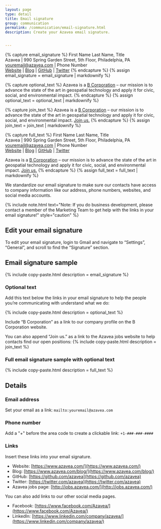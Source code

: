```yaml
---
layout: page
type: detail
title: Email signature
group: communication
permalink: /communication/email-signature.html
description: Create your Azavea email signature.


---
```


<!-- Copy/Paste Variables -->

<!-- Email Signature alone -->
{% capture email_signature %}
  First Name Last Name, Title  
  Azavea | 990 Spring Garden Street, 5th Floor, Philadelphia, PA  
  [youremail@azavea.com](mailto:youremail@azavea.com) | Phone Number  
  [Website](https://www.azavea.com/) | [Blog](https://www.azavea.com/blog/) | [GitHub](https://github.com/azavea) | [Twitter](https://twitter.com/azavea)
{% endcapture %}
{% assign email_signature = email_signature | markdownify %}

<!-- Optional mission statement text -->
{% capture optional_text %}
  Azavea is a [B Corporation](http://www.bcorporation.net/community/azavea) – our mission is to advance the state of the art in geospatial technology and apply it for civic, social, and environmental impact.
{% endcapture %}
{% assign optional_text = optional_text | markdownify %}

<!-- Join us text -->
{% capture join_text %}
  Azavea is a [B Corporation](http://www.bcorporation.net/community/azavea) – our mission is to advance the state of the art in geospatial technology and apply it for civic, social, and environmental impact. [Join us.](http://jobs.azavea.com/)
{% endcapture %}
{% assign join_text = join_text | markdownify %}

<!-- Full email signature text -->
{% capture full_text %}
  First Name Last Name, Title  
  Azavea &#124; 990 Spring Garden Street, 5th Floor, Philadelphia, PA  
  [youremail@azavea.com](mailto:youremail@azavea.com) &#124; Phone Number  
  [Website](https://www.azavea.com/) &#124; [Blog](https://www.azavea.com/blog/) &#124; [GitHub](https://github.com/azavea) &#124; [Twitter](https://twitter.com/azavea)

  Azavea is a [B Corporation](http://www.bcorporation.net/community/azavea) – our mission is to advance the state of the art in geospatial technology and apply it for civic, social, and environmental impact. [Join us.](http://jobs.azavea.com/)
{% endcapture %}
{% assign full_text = full_text | markdownify %}

<!-- End Copy/Paste Variables -->



We standardize our email signature to make sure our contacts have access to company information like our address, phone numbers, websites, and social media accounts. 

{% include note.html 
   text="Note: If you do business development, please contact a member of the Marketing Team to get help with the links in your email signature!"
   style="caution" %}

## Edit your email signature
To edit your email signature, login to Gmail and navigate to “Settings”, “General”, and scroll to find the “Signature” section.

## Email signature sample

{% include copy-paste.html
  description = email_signature
%}

### Optional text
Add this text below the links in your email signature to help the people you’re communicating with understand what we do:

{% include copy-paste.html
  description = optional_text
%}

Include “B Corporation” as a link to our company profile on the B Corporation website.

You can also append “Join us.” as a link to the Azavea jobs website to help contacts find our open positions:
{% include copy-paste.html
  description = join_text
%}

### Full email signature sample with optional text
{% include copy-paste.html
  description = full_text
%}

## Details
### Email address
Set your email as a link: `mailto:youremail@azavea.com`

### Phone number
Add a "+" before the area code to create a clickable link: `+1-###-###-####`

### Links
Insert these links into your email signature.

- Website: [https://www.azavea.com/](https://www.azavea.com/)
- Blog: [https://www.azavea.com/blog/](https://www.azavea.com/blog/)
- GitHub: [https://github.com/azavea](https://github.com/azavea)
- Twitter: [https://twitter.com/azavea](https://twitter.com/azavea)
- Azavea jobs page: [http://jobs.azavea.com/](http://jobs.azavea.com/)

You can also add links to our other social media pages.

- Facebook: [https://www.facebook.com/Azavea/](https://www.facebook.com/Azavea/)
- LinkedIn: [https://www.linkedin.com/company/azavea/](https://www.linkedin.com/company/azavea/)
